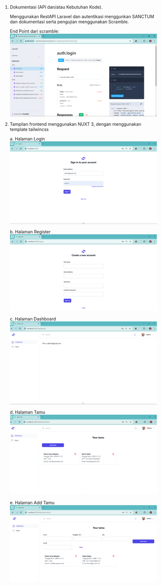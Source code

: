 1. Dokumentasi (API dan/atau Kebutuhan Kode).

   Menggunakan RestAPI Laravel dan autentikasi menggunkan SANCTUM
   dan dokumentasi serta pengujian menggunakan Scramble.
   
   End Point dari scramble:
   ![alt text](https://github.com/suryaoke/laravel-nuxt-tamu/blob/main/dokumentasi-api.png)

2. Tampilan frontend menggunakan NUXT 3, dengan menggunakan template tailwincss

   a. Halaman Login
 ![alt text](https://github.com/suryaoke/laravel-nuxt-tamu/blob/main/login.png)

   b. Halaman Register
 ![alt text](https://github.com/suryaoke/laravel-nuxt-tamu/blob/main/register.png)

   c. Halaman Dashboard
 ![alt text](https://github.com/suryaoke/laravel-nuxt-tamu/blob/main/dashboard.png)
 
   d. Halaman Tamu
 ![alt text](https://github.com/suryaoke/laravel-nuxt-tamu/blob/main/tamu.png)

   e. Halaman Add Tamu
 ![alt text](https://github.com/suryaoke/laravel-nuxt-tamu/blob/main/add-tamu.png)
